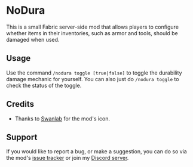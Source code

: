 # NoDura

This is a small Fabric server-side mod that allows players to configure whether items in their inventories, such as armor and tools, should be damaged when used.

## Usage

Use the command `/nodura toggle [true|false]` to toggle the durability damage mechanic for yourself. You can also just do `/nodura toggle` to check the status of the toggle.

## Credits

- Thanks to [Swanlab](https://github.com/swanslab) for the mod's icon.

## Support

If you would like to report a bug, or make a suggestion, you can do so via the mod's [issue tracker](https://github.com/ArkoSammy12/nodura/issues) or join my [Discord server](https://discord.gg/UKr8n3b3ze). 
